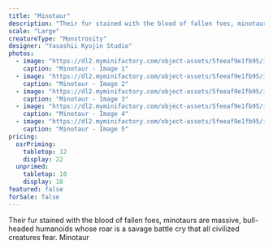 ```yaml
---
title: "Minotaur"
description: "Their fur stained with the blood of fallen foes, minotaurs are massive, bull-headed humanoids whose roar is a savage battle cry that all civilized creatures fear. Minotaur"
scale: "Large"
creatureType: "Monstrosity"
designer: "Yasashii Kyojin Studio"
photos:
  - image: "https://dl2.myminifactory.com/object-assets/5feeaf9e1fb95/images/720X720-minotaur-ps.jpg"
    caption: "Minotaur - Image 1"
  - image: "https://dl2.myminifactory.com/object-assets/5feeaf9e1fb95/images/720X720-720x720-20200603-202727.jpg"
    caption: "Minotaur - Image 2"
  - image: "https://dl2.myminifactory.com/object-assets/5feeaf9e1fb95/images/230X230-img-4438.jpg"
    caption: "Minotaur - Image 3"
  - image: "https://dl2.myminifactory.com/object-assets/5feeaf9e1fb95/images/230X230-4a1d0792-1220-4e58-a8f6-aca30ad9fd63.jpg"
    caption: "Minotaur - Image 4"
  - image: "https://dl2.myminifactory.com/object-assets/5feeaf9e1fb95/images/230X230-20230704-1130244-enhanced-nr-64a47c5dca196.jpg"
    caption: "Minotaur - Image 5"
pricing:
  osrPriming:
    tabletop: 12
    display: 22
  unprimed:
    tabletop: 10
    display: 18
featured: false
forSale: false
---
```


Their fur stained with the blood of fallen foes, minotaurs are massive, bull-headed humanoids whose roar is a savage battle cry that all civilized creatures fear. Minotaur